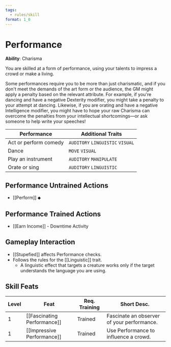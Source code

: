 ```yaml
---
tags:
  - rules/skill
format: 1_0
---
```

# Performance

**Ability**: Charisma

You are skilled at a form of performance, using your talents to impress a crowd or make a living.

Some performances require you to be more than just charismatic, and if you don't meet the demands of the art form or the audience, the GM might apply a penalty based on the relevant attribute. For example, if you're dancing and have a negative Dexterity modifier, you might take a penalty to your attempt at dancing. Likewise, if you are orating and have a negative Intelligence modifier, you might have to hope your raw Charisma can overcome the penalties from your intellectual shortcomings—or ask someone to help write your speeches!

| **Performance**       | **Additional Traits**            |
| --------------------- | -------------------------------- |
| Act or perform comedy | `AUDITORY` `LINGUISTIC` `VISUAL` |
| Dance                 | `MOVE` `VISUAL`                  |
| Play an instrument    | `AUDITORY` `MANIPULATE`          |
| Orate or sing         | `AUDITORY` `LINGUISTIC`          |

## Performance Untrained Actions

- [[Perform]] ⬥

## Performance Trained Actions

- [[Earn Income]] - Downtime Activity

## Gameplay Interaction

- [[Stupefied]] affects Performance checks.
- Follows the rules for the [[Linguistic]] trait.
	- A linguistic effect that targets a creature works only if the target understands the language you are using.
## Skill Feats

| Level | Feat                        | Req. Training | Short Desc.                                |
| ----- | --------------------------- | ------------- | ------------------------------------------ |
| 1     | [[Fascinating Performance]] | Trained       | Fascinate an observer of your performance. |
| 1     | [[Impressive Performance]]  | Trained       | Use Performance to influence a crowd.      |


